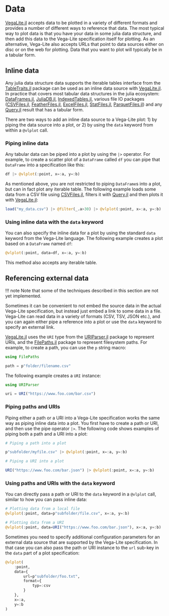 # Data

[VegaLite.jl](https://github.com/fredo-dedup/VegaLite.jl) accepts data to be plotted in a variety of different formats and provides a number of different ways to reference that data. The most typical way to plot data is that you have your data in some julia data structure, and then add this data to the Vega-Lite specification itself for plotting. As an alternative, Vega-Lite also accepts URLs that point to data sources either on disc or on the web for plotting. Data that you want to plot will typically be in a tabular form.

## Inline data

Any julia data structure data supports the iterable tables interface from the [TableTraits.jl](https://github.com/davidanthoff/TableTraits.jl) package can be used as an inline data source with [VegaLite.jl](https://github.com/fredo-dedup/VegaLite.jl). In practice that covers most tabular data structures in the julia ecosystem: [DataFrames.jl](https://github.com/JuliaData/DataFrames.jl), [JuliaDB.jl](https://github.com/JuliaComputing/JuliaDB.jl), [IndexedTables.jl](https://github.com/JuliaComputing/IndexedTables.jl), various file IO packages ([CSVFiles.jl](https://github.com/davidanthoff/CSVFiles.jl), [FeatherFiles.jl](https://github.com/davidanthoff/FeatherFiles.jl), [ExcelFiles.jl](https://github.com/davidanthoff/ExcelFiles.jl), [StatFiles.jl](https://github.com/davidanthoff/StatFiles.jl), [ParquetFiles.jl](https://github.com/davidanthoff/ParquetFiles.jl)) and any [Query.jl](https://github.com/davidanthoff/Query.jl) result that has a tabular form.

There are two ways to add an inline data source to a Vega-Lite plot: 1) by piping the data source into a plot, or 2) by using the `data` keyword from within a `@vlplot` call.

### Piping inline data

Any tabular data can be piped into a plot by using the `|>` operator. For example, to create a scatter plot of a `DataFrame` called `df` you can pipe that `DataFrame` into a specification like this:

```julia
df |> @vlplot(:point, x=:a, y=:b)
```

As mentioned above, you are not restricted to piping `DataFrame`s into a plot, but can in fact plot any iterable table. The following example loads some data from a CSV file using [CSVFiles.jl](https://github.com/davidanthoff/CSVFiles.jl), filters it with [Query.jl](https://github.com/davidanthoff/Query.jl) and then plots it with [VegaLite.jl](https://github.com/fredo-dedup/VegaLite.jl):

```julia
load("my_data.csv") |> @filter(_.a>30) |> @vlplot(:point, x=:a, y=:b)
```

### Using inline data with the `data` keyword

You can also specify the inline data for a plot by using the standard `data` keyword from the Vega-Lite language. The following example creates a plot based on a `DataFrame` named `df`:

```julia
@vlplot(:point, data=df, x=:a, y=:b)
```

This method also accepts any iterable table.

## Referencing external data

!!! note
    Note that some of the techniques described in this section are not yet implemented.

Sometimes it can be convenient to not embed the source data in the actual Vega-Lite specification, but instead just embed a link to some data in a file. Vega-Lite can read data in a variety of formats (CSV, TSV, JSON etc.), and you can again either pipe a reference into a plot or use the `data` keyword to specify an external link.

[VegaLite.jl](https://github.com/fredo-dedup/VegaLite.jl) uses the `URI` type from the [URIParser.jl](https://github.com/JuliaWeb/URIParser.jl) package to represent URIs, and the [FilePaths.jl](https://github.com/rofinn/FilePaths.jl) package to represent filesystem paths. For example, to create a path, you can use the `p` string macro:

```julia
using FilePaths

path = p"folder/filename.csv"
```

The following example creates a `URI` instance:

```julia
using URIParser

uri = URI("https://www.foo.com/bar.csv")
```

### Piping paths and URIs

Piping either a path or a URI into a Vega-Lite specification works the same way as piping inline data into a plot. You first have to create a path or URI, and then use the pipe operator `|>`. The following code shows examples of piping both a path and a URI into a plot:

```julia
# Piping a path into a plot

p"subfolder/myfile.csv" |> @vlplot(:point, x=:a, y=:b)

# Piping a URI into a plot

URI("https://www.foo.com/bar.json") |> @vlplot(:point, x=:a, y=:b)
```

### Using paths and URIs with the `data` keyword

You can directly pass a path or URI to the `data` keyword in a `@vlplot` call, similar to how you can pass inline data:

```julia
# Plotting data from a local file
@vlplot(:point, data=p"subfolder/file.csv", x=:a, y=:b)

# Plotting data from a URI
@vlplot(:point, data=URI("https://www.foo.com/bar.json"), x=:a, y=:b)
```

Sometimes you need to specify additional configuration parameters for an external data source that are supported by the Vega-Lite specification. In that case you can also pass the path or URI instance to the `url` sub-key in the `data` part of a plot specification:

```julia
@vlplot(
    :point,
    data={
        url=p"subfolder/foo.txt",
        format={
            typ=:csv
        }
    },
    x=:a,
    y=:b
)
```
